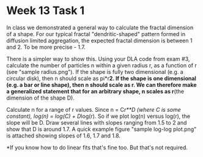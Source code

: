 # Week 13 Task 1

In class we demonstrated a general way to calculate the fractal dimension of a shape. For our typical fractal "dendritic-shaped" pattern formed in diffusion limited aggregation, the expected fractal dimension is between 1 and 2. To be more precise - 1.7. 

There is a simpler way to show this. Using your DLA code from exam #3, calculate the number of particles n within a given radius r, as a function of r (see "sample radius.png"). If the shape is fully two dimensional (e.g. a circular disk), then n should scale as pi*r**2. If the shape is one dimensional (e.g. a bar or line shape), then n should scale as r. We can therefore make a generalized statement that for an arbitrary shape, n scales as r**(the dimension of the shape D). 

Calculate n for a range of r values. Since n = C*r**D (where C is some constant), log(n) = log(C) + D*log(r). So if we plot log(n) versus log(r), the slope will be D. Draw several lines with slopes ranging from 1.5 to 2 and show that D is around 1.7. A quick example figure "sample log-log plot.png" is attached showing slopes of 1.6, 1.7 and 1.8. 

*If you know how to do linear fits that's fine too. But that's not required.